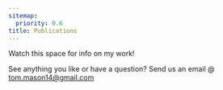 ```yaml
---
sitemap:
  priority: 0.6
title: Publications
---
```

Watch this space for info on my work! 

See anything you like or have a question? Send us an email @
[tom.mason14@gmail.com](mailto:tom.mason14+website@gmail.com)
